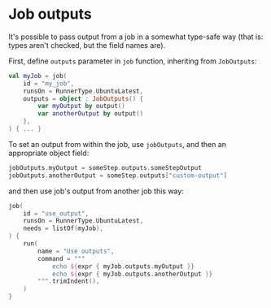 # Job outputs

It's possible to pass output from a job in a somewhat type-safe way (that is: types aren't checked, but the field names
are).

First, define `outputs` parameter in `job` function, inheriting from `JobOutputs`:

```kotlin hl_lines="4-7"
val myJob = job(
    id = "my_job",
    runsOn = RunnerType.UbuntuLatest,
    outputs = object : JobOutputs() {
        var myOutput by output()
        var anotherOutput by output()
    },
) { ... }
```

To set an output from within the job, use `jobOutputs`, and then an appropriate object field:

```kotlin
jobOutputs.myOutput = someStep.outputs.someStepOutput
jobOutputs.anotherOutput = someStep.outputs["custom-output"]
```

and then use job's output from another job this way:

```kotlin hl_lines="9-10"
job(
    id = "use_output",
    runsOn = RunnerType.UbuntuLatest,
    needs = listOf(myJob),
) {
    run(
        name = "Use outputs",
        command = """
            echo ${expr { myJob.outputs.myOutput }}
            echo ${expr { myJob.outputs.anotherOutput }}
        """.trimIndent(),
    )
}
```
